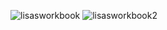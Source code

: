 ![lisasworkbook](https://user-images.githubusercontent.com/34938878/36482299-2121d40c-1713-11e8-9abb-d68bcac7a941.PNG)
![lisasworkbook2](https://user-images.githubusercontent.com/34938878/36482301-214b84d2-1713-11e8-9fef-21411e774f5f.PNG)


